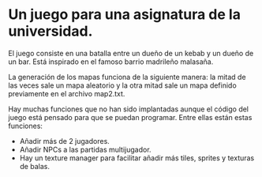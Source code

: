 # Un juego para una asignatura de la universidad.
El juego consiste en una batalla entre un dueño de un kebab y un dueño de un bar. Está inspirado en el famoso barrio madrileño malasaña.

La generación de los mapas funciona de la siguiente manera: la mitad de las veces sale un mapa aleatorio y la otra mitad sale un mapa definido previamente en el archivo map2.txt.

Hay muchas funciones que no han sido implantadas aunque el código del juego está pensado para que se puedan programar. Entre ellas están estas funciones:
- Añadir más de 2 jugadores.
- Añadir NPCs a las partidas multijugador.
- Hay un texture manager para facilitar añadir más tiles, sprites y texturas de balas.